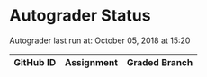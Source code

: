 # Autograder Status
Autograder last run at: October 05, 2018 at 15:20

| GitHub ID | Assignment | Graded Branch |
|-----------|------------|---------------|
